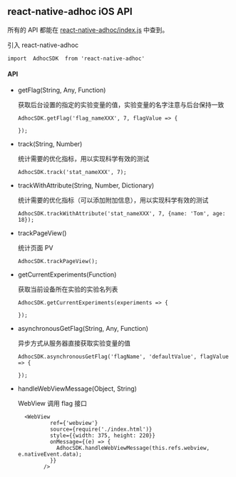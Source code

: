 ## react-native-adhoc iOS API


所有的 API 都能在 [react-native-adhoc/index.js](../index.js) 中查到。

引入 react-native-adhoc

```
import  AdhocSDK  from 'react-native-adhoc'
```

#### API

- getFlag(String, Any, Function)

  获取后台设置的指定的实验变量的值，实验变量的名字注意与后台保持一致
  
  ```
  AdhocSDK.getFlag('flag_nameXXX', 7, flagValue => {
  
  });
  ```
  
- track(String, Number)
  
  统计需要的优化指标，用以实现科学有效的测试
  
  ```
  AdhocSDK.track('stat_nameXXX', 7);
  ```
  
- trackWithAttribute(String, Number, Dictionary)

  统计需要的优化指标（可以添加附加信息），用以实现科学有效的测试 

  ```
  AdhocSDK.trackWithAttribute('stat_nameXXX', 7, {name: 'Tom', age: 18});
  ```

- trackPageView()

  统计页面 PV
  
  ```
  AdhocSDK.trackPageView();
  ```
 
- getCurrentExperiments(Function)

  获取当前设备所在实验的实验名列表
  
  ```
  AdhocSDK.getCurrentExperiments(experiments => {
  
  });
  ```

- asynchronousGetFlag(String, Any, Function)

  异步方式从服务器直接获取实验变量的值
  
  ```
  AdhocSDK.asynchronousGetFlag('flagName', 'defaultValue', flagValue => {
  
  });
  ```
  
- handleWebViewMessage(Object, String)

  WebView 调用 flag 接口
  
  ```
    <WebView
            ref={'webview'}
            source={require('./index.html')}
            style={{width: 375, height: 220}}
            onMessage={(e) => {
              AdhocSDK.handleWebViewMessage(this.refs.webview, e.nativeEvent.data);
            }}
          />
  ```
